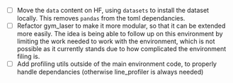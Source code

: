 - [ ] Move the `data` content on HF, using `datasets` to install the dataset locally. This removes `pandas` from the toml dependancies.
- [ ] Refactor gym_laser to make it more modular, so that it can be extended more easily. The idea is being able to follow up on this environment by limiting the work needed to work with the environment, which is not possible as it currently stands due to how complicated the environment filing is.
- [ ] Add profiling utils outside of the main environment code, to properly handle dependancies (otherwise line_profiler is always needed)